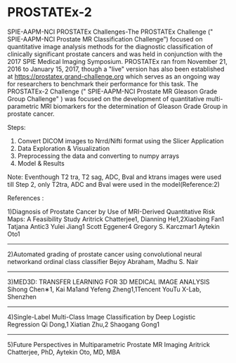 # PROSTATEx-2
SPIE-AAPM-NCI PROSTATEx Challenges-The PROSTATEx Challenge (" SPIE-AAPM-NCI Prostate MR Classification Challenge”) focused on  
quantitative image analysis methods for the diagnostic classification of clinically significant prostate cancers and was held 
in conjunction with the 2017 SPIE Medical Imaging Symposium.  PROSTATEx ran from November 21, 2016 to January 15, 2017, though
a "live" version has also been established at https://prostatex.grand-challenge.org  which serves as an ongoing way for
researchers to benchmark their performance for this task.  The PROSTATEx-2 Challenge (" SPIE-AAPM-NCI  Prostate MR Gleason Grade 
Group Challenge" ) was focused on  the development of quantitative multi-parametric MRI biomarkers for the determination of Gleason
Grade Group in prostate cancer. 

Steps:

1) Convert DICOM images to Nrrd/Nifti format using the Slicer Application
2) Data Exploration & Visualization
3) Preprocessing the data and converting to numpy arrays
4) Model & Results


Note: Eventhough T2 tra, T2 sag, ADC, Bval and ktrans images were used till Step 2, only T2tra, ADC and Bval were used in the model(Reference:2)

References : 

1)Diagnosis of Prostate Cancer by Use of MRI-Derived Quantitative Risk Maps: A Feasibility Study
Aritrick Chatterjee1, Dianning He1,2Xiaobing Fan1 Tatjana Antic3 Yulei Jiang1 Scott Eggener4 Gregory S. Karczmar1 Aytekin Oto1
********************************************************************************************************************************
2)Automated grading of prostate cancer using convolutional neural networkand ordinal class classifier
Bejoy Abraham, Madhu S. Nair
********************************************************************************************************************************
3)MED3D: TRANSFER LEARNING FOR 3D MEDICAL IMAGE ANALYSIS
Sihong Chen∗1, Kai Ma1and Yefeng Zheng1,1Tencent YouTu X-Lab, Shenzhen
********************************************************************************************************************************
4)Single-Label Multi-Class Image Classification by Deep Logistic Regression
Qi Dong,1 Xiatian Zhu,2 Shaogang Gong1
********************************************************************************************************************************
5)Future Perspectives in Multiparametric Prostate MR Imaging
Aritrick Chatterjee, PhD, Aytekin Oto, MD, MBA


